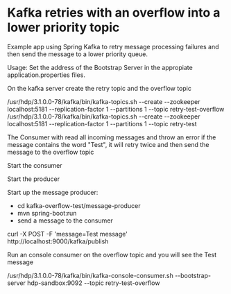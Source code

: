 # Kafka retries with an overflow into a lower priority topic

Example app using Spring Kafka to retry message processing failures and then send the message to a lower priority queue.

Usage:  Set the address of the Bootstrap Server in the appropiate application.properties files.

On the kafka server create the retry topic and the overflow topic

/usr/hdp/3.1.0.0-78/kafka/bin/kafka-topics.sh --create --zookeeper localhost:5181 --replication-factor 1 --partitions 1 --topic retry-test-overflow
/usr/hdp/3.1.0.0-78/kafka/bin/kafka-topics.sh --create --zookeeper localhost:5181 --replication-factor 1 --partitions 1 --topic retry-test




The Consumer with read all incoming messages and throw an error if the message contains the word "Test", it will retry twice and then send the message to the overflow topic

Start the consumer

Start the producer

Start up the message producer:
- cd kafka-overflow-test/message-producer
- mvn spring-boot:run
- send a message to the consumer 

curl -X POST -F 'message=Test message' http://localhost:9000/kafka/publish

Run an console consumer on the overflow topic and you will see the Test message

/usr/hdp/3.1.0.0-78/kafka/bin/kafka-console-consumer.sh --bootstrap-server hdp-sandbox:9092 --topic retry-test-overflow



